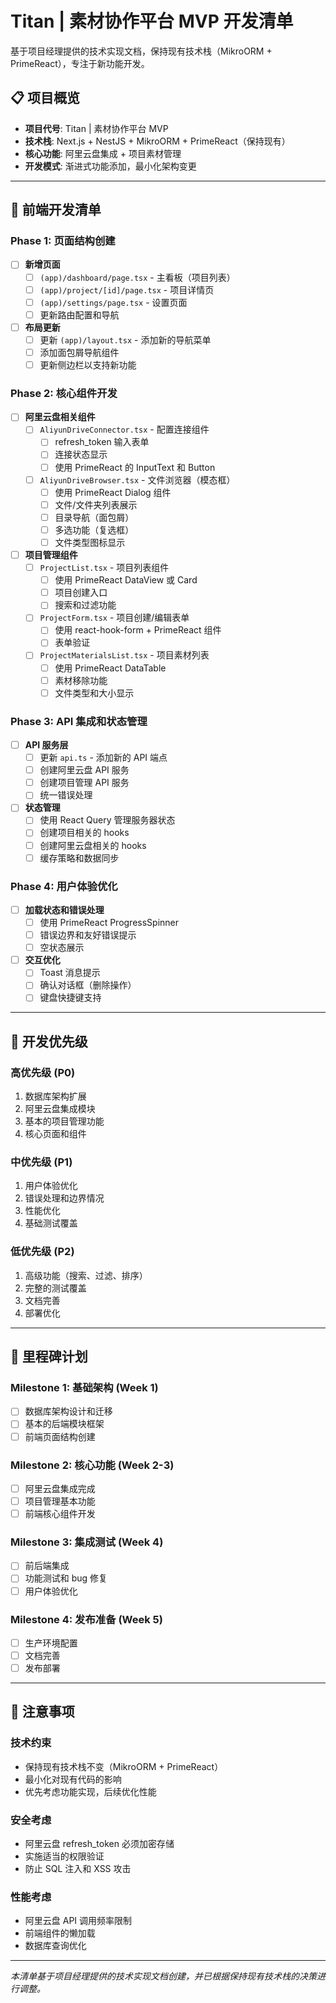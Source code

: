 # Titan | 素材协作平台 MVP 开发清单

基于项目经理提供的技术实现文档，保持现有技术栈（MikroORM + PrimeReact），专注于新功能开发。

## 📋 项目概览
- **项目代号**: Titan | 素材协作平台 MVP
- **技术栈**: Next.js + NestJS + MikroORM + PrimeReact（保持现有）
- **核心功能**: 阿里云盘集成 + 项目素材管理
- **开发模式**: 渐进式功能添加，最小化架构变更

---

## 🎨 前端开发清单

### Phase 1: 页面结构创建
- [ ] **新增页面**
  - [ ] `(app)/dashboard/page.tsx` - 主看板（项目列表）
  - [ ] `(app)/project/[id]/page.tsx` - 项目详情页
  - [ ] `(app)/settings/page.tsx` - 设置页面
  - [ ] 更新路由配置和导航

- [ ] **布局更新**
  - [ ] 更新 `(app)/layout.tsx` - 添加新的导航菜单
  - [ ] 添加面包屑导航组件
  - [ ] 更新侧边栏以支持新功能

### Phase 2: 核心组件开发
- [ ] **阿里云盘相关组件**
  - [ ] `AliyunDriveConnector.tsx` - 配置连接组件
    - [ ] refresh_token 输入表单
    - [ ] 连接状态显示
    - [ ] 使用 PrimeReact 的 InputText 和 Button
  - [ ] `AliyunDriveBrowser.tsx` - 文件浏览器（模态框）
    - [ ] 使用 PrimeReact Dialog 组件
    - [ ] 文件/文件夹列表展示
    - [ ] 目录导航（面包屑）
    - [ ] 多选功能（复选框）
    - [ ] 文件类型图标显示

- [ ] **项目管理组件**
  - [ ] `ProjectList.tsx` - 项目列表组件
    - [ ] 使用 PrimeReact DataView 或 Card
    - [ ] 项目创建入口
    - [ ] 搜索和过滤功能
  - [ ] `ProjectForm.tsx` - 项目创建/编辑表单
    - [ ] 使用 react-hook-form + PrimeReact 组件
    - [ ] 表单验证
  - [ ] `ProjectMaterialsList.tsx` - 项目素材列表
    - [ ] 使用 PrimeReact DataTable
    - [ ] 素材移除功能
    - [ ] 文件类型和大小显示

### Phase 3: API 集成和状态管理
- [ ] **API 服务层**
  - [ ] 更新 `api.ts` - 添加新的 API 端点
  - [ ] 创建阿里云盘 API 服务
  - [ ] 创建项目管理 API 服务
  - [ ] 统一错误处理

- [ ] **状态管理**
  - [ ] 使用 React Query 管理服务器状态
  - [ ] 创建项目相关的 hooks
  - [ ] 创建阿里云盘相关的 hooks
  - [ ] 缓存策略和数据同步

### Phase 4: 用户体验优化
- [ ] **加载状态和错误处理**
  - [ ] 使用 PrimeReact ProgressSpinner
  - [ ] 错误边界和友好错误提示
  - [ ] 空状态展示

- [ ] **交互优化**
  - [ ] Toast 消息提示
  - [ ] 确认对话框（删除操作）
  - [ ] 键盘快捷键支持

---

## 🎯 开发优先级

### 高优先级 (P0)
1. 数据库架构扩展
2. 阿里云盘集成模块
3. 基本的项目管理功能
4. 核心页面和组件

### 中优先级 (P1)
1. 用户体验优化
2. 错误处理和边界情况
3. 性能优化
4. 基础测试覆盖

### 低优先级 (P2)
1. 高级功能（搜索、过滤、排序）
2. 完整的测试覆盖
3. 文档完善
4. 部署优化

---

## 🚀 里程碑计划

### Milestone 1: 基础架构 (Week 1)
- [ ] 数据库架构设计和迁移
- [ ] 基本的后端模块框架
- [ ] 前端页面结构创建

### Milestone 2: 核心功能 (Week 2-3)
- [ ] 阿里云盘集成完成
- [ ] 项目管理基本功能
- [ ] 前端核心组件开发

### Milestone 3: 集成测试 (Week 4)
- [ ] 前后端集成
- [ ] 功能测试和 bug 修复
- [ ] 用户体验优化

### Milestone 4: 发布准备 (Week 5)
- [ ] 生产环境配置
- [ ] 文档完善
- [ ] 发布部署

---

## 📝 注意事项

### 技术约束
- 保持现有技术栈不变（MikroORM + PrimeReact）
- 最小化对现有代码的影响
- 优先考虑功能实现，后续优化性能

### 安全考虑
- 阿里云盘 refresh_token 必须加密存储
- 实施适当的权限验证
- 防止 SQL 注入和 XSS 攻击

### 性能考虑
- 阿里云盘 API 调用频率限制
- 前端组件的懒加载
- 数据库查询优化

---

*本清单基于项目经理提供的技术实现文档创建，并已根据保持现有技术栈的决策进行调整。*